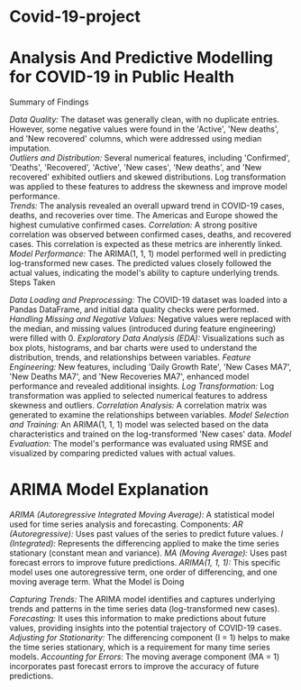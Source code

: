 # Covid-19-project
# Analysis And Predictive Modelling for COVID-19 in Public Health

Summary of Findings

*Data Quality:* The dataset was generally clean, with no duplicate entries. However, some negative values were found in the 'Active', 'New deaths', and 'New recovered' columns, which were addressed using median imputation. \
*Outliers and Distribution:* Several numerical features, including 'Confirmed', 'Deaths', 'Recovered', 'Active', 'New cases', 'New deaths', and 'New recovered' exhibited outliers and skewed distributions. Log transformation was applied to these features to address the skewness and improve model performance. \
*Trends:* The analysis revealed an overall upward trend in COVID-19 cases, deaths, and recoveries over time. The Americas and Europe showed the highest cumulative confirmed cases.
*Correlation:* A strong positive correlation was observed between confirmed cases, deaths, and recovered cases. This correlation is expected as these metrics are inherently linked.
*Model Performance:* The ARIMA(1, 1, 1) model performed well in predicting log-transformed new cases. The predicted values closely followed the actual values, indicating the model's ability to capture underlying trends.
Steps Taken

*Data Loading and Preprocessing:* The COVID-19 dataset was loaded into a Pandas DataFrame, and initial data quality checks were performed.
*Handling Missing and Negative Values:* Negative values were replaced with the median, and missing values (introduced during feature engineering) were filled with 0.
*Exploratory Data Analysis (EDA):* Visualizations such as box plots, histograms, and bar charts were used to understand the distribution, trends, and relationships between variables.
*Feature Engineering:* New features, including 'Daily Growth Rate', 'New Cases MA7', 'New Deaths MA7', and 'New Recoveries MA7', enhanced model performance and revealed additional insights.
*Log Transformation:* Log transformation was applied to selected numerical features to address skewness and outliers.
*Correlation Analysis:* A correlation matrix was generated to examine the relationships between variables.
*Model Selection and Training:* An ARIMA(1, 1, 1) model was selected based on the data characteristics and trained on the log-transformed 'New cases' data.
*Model Evaluation:* The model's performance was evaluated using RMSE and visualized by comparing predicted values with actual values.
# ARIMA Model Explanation

*ARIMA (Autoregressive Integrated Moving Average):* A statistical model used for time series analysis and forecasting.
Components:
*AR (Autoregressive):* Uses past values of the series to predict future values.
*I (Integrated):* Represents the differencing applied to make the time series stationary (constant mean and variance).
*MA (Moving Average):* Uses past forecast errors to improve future predictions.
*ARIMA(1, 1, 1):* This specific model uses one autoregressive term, one order of differencing, and one moving average term.
What the Model is Doing

*Capturing Trends:* The ARIMA model identifies and captures underlying trends and patterns in the time series data (log-transformed new cases).
*Forecasting:* It uses this information to make predictions about future values, providing insights into the potential trajectory of COVID-19 cases.
*Adjusting for Stationarity:* The differencing component (I = 1) helps to make the time series stationary, which is a requirement for many time series models.
*Accounting for Errors:* The moving average component (MA = 1) incorporates past forecast errors to improve the accuracy of future predictions.

